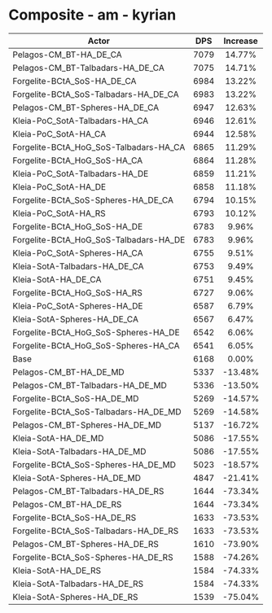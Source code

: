 # Composite - am - kyrian
| Actor | DPS | Increase |
|---|:---:|:---:|
|Pelagos-CM_BT-HA_DE_CA|7079|14.77%|
|Pelagos-CM_BT-Talbadars-HA_DE_CA|7075|14.71%|
|Forgelite-BCtA_SoS-HA_DE_CA|6984|13.22%|
|Forgelite-BCtA_SoS-Talbadars-HA_DE_CA|6983|13.22%|
|Pelagos-CM_BT-Spheres-HA_DE_CA|6947|12.63%|
|Kleia-PoC_SotA-Talbadars-HA_CA|6946|12.61%|
|Kleia-PoC_SotA-HA_CA|6944|12.58%|
|Forgelite-BCtA_HoG_SoS-Talbadars-HA_CA|6865|11.29%|
|Forgelite-BCtA_HoG_SoS-HA_CA|6864|11.28%|
|Kleia-PoC_SotA-Talbadars-HA_DE|6859|11.21%|
|Kleia-PoC_SotA-HA_DE|6858|11.18%|
|Forgelite-BCtA_SoS-Spheres-HA_DE_CA|6794|10.15%|
|Kleia-PoC_SotA-HA_RS|6793|10.12%|
|Forgelite-BCtA_HoG_SoS-HA_DE|6783|9.96%|
|Forgelite-BCtA_HoG_SoS-Talbadars-HA_DE|6783|9.96%|
|Kleia-PoC_SotA-Spheres-HA_CA|6755|9.51%|
|Kleia-SotA-Talbadars-HA_DE_CA|6753|9.49%|
|Kleia-SotA-HA_DE_CA|6751|9.45%|
|Forgelite-BCtA_HoG_SoS-HA_RS|6727|9.06%|
|Kleia-PoC_SotA-Spheres-HA_DE|6587|6.79%|
|Kleia-SotA-Spheres-HA_DE_CA|6567|6.47%|
|Forgelite-BCtA_HoG_SoS-Spheres-HA_DE|6542|6.06%|
|Forgelite-BCtA_HoG_SoS-Spheres-HA_CA|6541|6.05%|
|Base|6168|0.00%|
|Pelagos-CM_BT-HA_DE_MD|5337|-13.48%|
|Pelagos-CM_BT-Talbadars-HA_DE_MD|5336|-13.50%|
|Forgelite-BCtA_SoS-HA_DE_MD|5269|-14.57%|
|Forgelite-BCtA_SoS-Talbadars-HA_DE_MD|5269|-14.58%|
|Pelagos-CM_BT-Spheres-HA_DE_MD|5137|-16.72%|
|Kleia-SotA-HA_DE_MD|5086|-17.55%|
|Kleia-SotA-Talbadars-HA_DE_MD|5086|-17.55%|
|Forgelite-BCtA_SoS-Spheres-HA_DE_MD|5023|-18.57%|
|Kleia-SotA-Spheres-HA_DE_MD|4847|-21.41%|
|Pelagos-CM_BT-Talbadars-HA_DE_RS|1644|-73.34%|
|Pelagos-CM_BT-HA_DE_RS|1644|-73.34%|
|Forgelite-BCtA_SoS-HA_DE_RS|1633|-73.53%|
|Forgelite-BCtA_SoS-Talbadars-HA_DE_RS|1633|-73.53%|
|Pelagos-CM_BT-Spheres-HA_DE_RS|1610|-73.90%|
|Forgelite-BCtA_SoS-Spheres-HA_DE_RS|1588|-74.26%|
|Kleia-SotA-HA_DE_RS|1584|-74.33%|
|Kleia-SotA-Talbadars-HA_DE_RS|1584|-74.33%|
|Kleia-SotA-Spheres-HA_DE_RS|1539|-75.04%|
